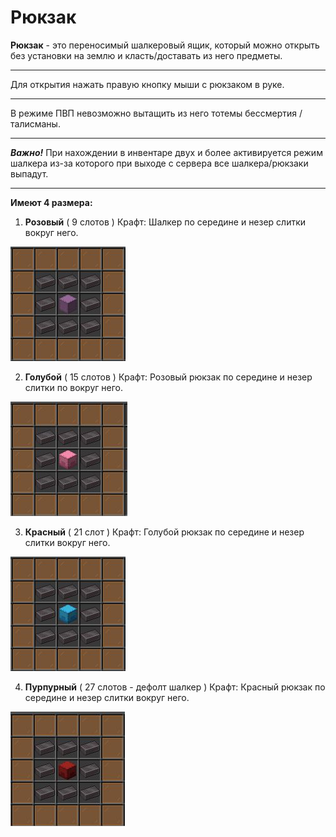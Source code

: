 # Рюкзак
**Рюкзак** - это переносимый шалкеровый ящик, который можно открыть без установки на землю и класть/доставать из него предметы.
___
Для открытия нажать правую кнопку мыши с рюкзаком в руке.
___
В режиме ПВП невозможно вытащить из него тотемы бессмертия / талисманы.
___
***Важно!*** При нахождении в инвентаре двух и более активируется режим шалкера из-за которого при выходе с сервера все шалкера/рюкзаки выпадут.
___
**Имеют 4 размера:**
1. **Розовый** ( 9 слотов ) Крафт: Шалкер по середине и незер слитки вокруг него.

![розовый](https://github.com/EazyPizyy/wiki/blob/b2b89e2370fbc573a03f6cc56e4204241c12b97a/assets/1.jpg)

2. **Голубой** ( 15 слотов ) Крафт: Розовый рюкзак по середине и незер слитки по вокруг него.

![Голубой рюкзак](./assets/2.jpg)

3. **Красный** ( 21 слот ) Крафт: Голубой рюкзак по середине и незер слитки вокруг него.

![Красный рюкзак](./assets/3.jpg)

4. **Пурпурный** ( 27 слотов - дефолт шалкер ) Крафт: Красный рюкзак по середине и незер слитки вокруг него.

![пурпурный](https://github.com/EazyPizyy/wiki/blob/b2b89e2370fbc573a03f6cc56e4204241c12b97a/assets/4.jpg)
